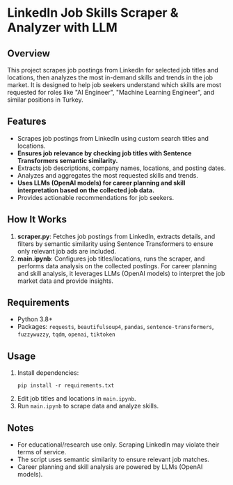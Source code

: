 # LinkedIn Job Skills Scraper & Analyzer with LLM

## Overview
This project scrapes job postings from LinkedIn for selected job titles and locations, then analyzes the most in-demand skills and trends in the job market. It is designed to help job seekers understand which skills are most requested for roles like "AI Engineer", "Machine Learning Engineer", and similar positions in Turkey.

## Features
- Scrapes job postings from LinkedIn using custom search titles and locations.
- **Ensures job relevance by checking job titles with Sentence Transformers semantic similarity.**
- Extracts job descriptions, company names, locations, and posting dates.
- Analyzes and aggregates the most requested skills and trends.
- **Uses LLMs (OpenAI models) for career planning and skill interpretation based on the collected job data.**
- Provides actionable recommendations for job seekers.

## How It Works
1. **scraper.py**: Fetches job postings from LinkedIn, extracts details, and filters by semantic similarity using Sentence Transformers to ensure only relevant job ads are included.
2. **main.ipynb**: Configures job titles/locations, runs the scraper, and performs data analysis on the collected postings. For career planning and skill analysis, it leverages LLMs (OpenAI models) to interpret the job market data and provide insights.

## Requirements
- Python 3.8+
- Packages: `requests`, `beautifulsoup4`, `pandas`, `sentence-transformers`, `fuzzywuzzy`, `tqdm`, `openai`, `tiktoken`

## Usage
1. Install dependencies:
   ```
   pip install -r requirements.txt
   ```
2. Edit job titles and locations in `main.ipynb`.
3. Run `main.ipynb` to scrape data and analyze skills.

## Notes
- For educational/research use only. Scraping LinkedIn may violate their terms of service.
- The script uses semantic similarity to ensure relevant job matches.
- Career planning and skill analysis are powered by LLMs (OpenAI models).
